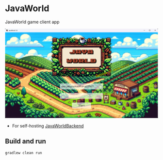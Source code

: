 # JavaWorld

JavaWorld game client app

![Main Title Screen](others/game_title_screen.png)

- For self-hosting [JavaWorldBackend](https://github.com/WavJaby/JavaWorld)

## Build and run

```shell
gradlew clean run
```